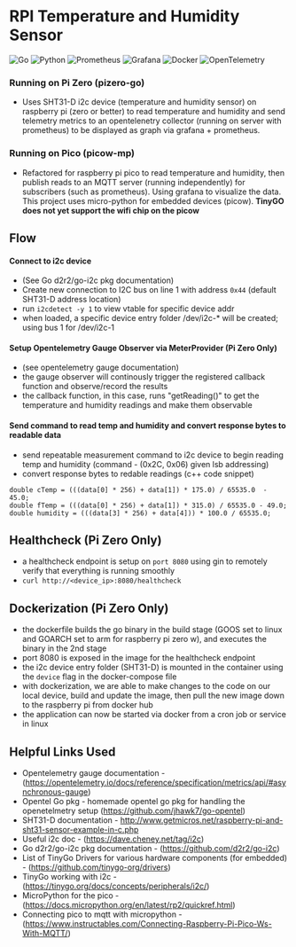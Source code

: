 # RPI Temperature and Humidity Sensor 
![Go](https://img.shields.io/badge/go-%2300ADD8.svg?style=flat&logo=go&logoColor=white) ![Python](https://img.shields.io/badge/python-3670A0?style=flat&logo=python&logoColor=ffdd54) ![Prometheus](https://img.shields.io/badge/Prometheus-E6522C?style=flat&logo=Prometheus&logoColor=white) ![Grafana](https://img.shields.io/badge/grafana-%23F46800.svg?style=flat&logo=grafana&logoColor=white) ![Docker](https://img.shields.io/badge/docker-%230db7ed.svg?style=flat&logo=docker&logoColor=white) ![OpenTelemetry](https://img.shields.io/badge/OpenTelemetry-FFFFFF?&style=flat&logo=opentelemetry&logoColor=black)

### Running on Pi Zero (pizero-go)

* Uses SHT31-D i2c device (temperature and humidity sensor) on raspberry pi (zero or better) to read temperature and humidity and send telemetry metrics to an opentelenetry collector (running on server with prometheus) to be displayed as graph via grafana + prometheus.

### Running on Pico (picow-mp)

* Refactored for raspberry pi pico to read temperature and humidity, then publish reads to an MQTT server (running independently) for subscribers (such as prometheus). Using grafana to visualize the data. This project uses micro-python for embedded devices (picow).
**TinyGO does not yet support the wifi chip on the picow**

## Flow
#### Connect to i2c device
* (See Go d2r2/go-i2c pkg documentation)
* Create new connection to I2C bus on line 1 with address `0x44` (default SHT31-D address location)
* run `i2cdetect -y 1` to view vtable for specific device addr
* when loaded, a specific device entry folder /dev/i2c-* will be created; using bus 1 for /dev/i2c-1

#### Setup Opentelemetry Gauge Observer via MeterProvider **(Pi Zero Only)**
* (see opentelemetry gauge documentation)
* the gauge observer will continously trigger the registered callback function and observe/record the results
* the callback function, in this case, runs "getReading()" to get the temperature and humidity readings and make them observable

#### Send command to read temp and humidity and convert response bytes to readable data
* send repeatable measurement command to i2c device to begin reading temp and humidity (command - (0x2C, 0x06) given lsb addressing)
* convert response bytes to redable readings (c++ code snippet)
```
double cTemp = (((data[0] * 256) + data[1]) * 175.0) / 65535.0  - 45.0;
double fTemp = (((data[0] * 256) + data[1]) * 315.0) / 65535.0 - 49.0;
double humidity = (((data[3] * 256) + data[4])) * 100.0 / 65535.0;
```

## Healthcheck **(Pi Zero Only)**
* a healthcheck endpoint is setup on `port 8080` using gin to remotely verify that everything is running smoothly
* `curl http://<device_ip>:8080/healthcheck`

## Dockerization **(Pi Zero Only)**
* the dockerfile builds the go binary in the build stage (GOOS set to linux and GOARCH set to arm for raspberry pi zero w), and executes the binary in the 2nd stage
* port 8080 is exposed in the image for the healthcheck endpoint
* the i2c device entry folder (SHT31-D) is mounted in the container using the `device` flag in the docker-compose file
* with dockerization, we are able to make changes to the code on our local device, build and update the image, then pull the new image down to the raspberry pi from docker hub
* the application can now be started via docker from a cron job or service in linux

## Helpful Links Used
* Opentelemetry gauge documentation - (https://opentelemetry.io/docs/reference/specification/metrics/api/#asynchronous-gauge)
* Opentel Go pkg - homemade opentel go pkg for handling the openetelmetry setup (https://github.com/jhawk7/go-opentel)
* SHT31-D documentation - http://www.getmicros.net/raspberry-pi-and-sht31-sensor-example-in-c.php
* Useful i2c doc - (https://dave.cheney.net/tag/i2c)
* Go d2r2/go-i2c pkg documentation - (https://github.com/d2r2/go-i2c)
* List of TinyGo Drivers for various hardware components (for embedded) - (https://github.com/tinygo-org/drivers)
* TinyGo working with i2c - (https://tinygo.org/docs/concepts/peripherals/i2c/)
* MicroPython for the pico - (https://docs.micropython.org/en/latest/rp2/quickref.html)
* Connecting pico to mqtt with micropython - (https://www.instructables.com/Connecting-Raspberry-Pi-Pico-Ws-With-MQTT/)
